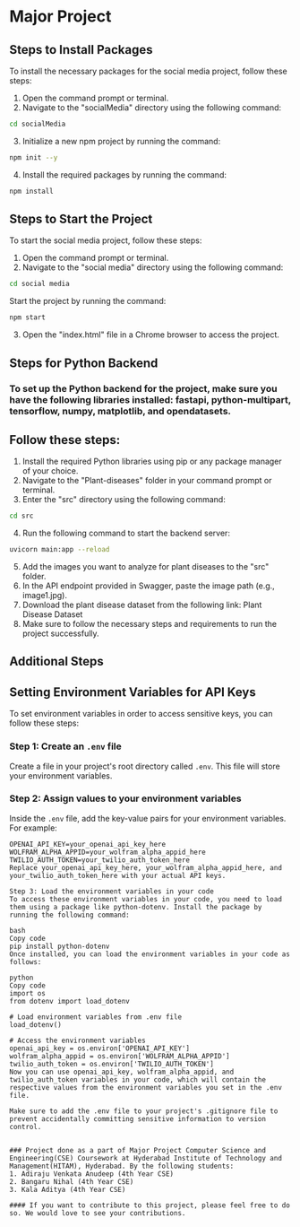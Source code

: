 # Major Project
## Steps to Install Packages
To install the necessary packages for the social media project, follow these steps:
1. Open the command prompt or terminal.
2. Navigate to the "socialMedia" directory using the following command:
```bash 
cd socialMedia 
```
3. Initialize a new npm project by running the command:
```bash
npm init --y
```
4. Install the required packages by running the command:
```bash
npm install
```
## Steps to Start the Project
To start the social media project, follow these steps:
1. Open the command prompt or terminal.
2. Navigate to the "social media" directory using the following command:
```bash
cd social media
```
Start the project by running the command:
```bash
npm start
```
3. Open the "index.html" file in a Chrome browser to access the project.
## Steps for Python Backend
### To set up the Python backend for the project, make sure you have the following libraries installed: fastapi, python-multipart, tensorflow, numpy, matplotlib, and opendatasets.

## Follow these steps:
1. Install the required Python libraries using pip or any package manager of your choice.
2. Navigate to the "Plant-diseases" folder in your command prompt or terminal.
3. Enter the "src" directory using the following command:
```bash
cd src
```
4. Run the following command to start the backend server:
```bash
uvicorn main:app --reload
```
5. Add the images you want to analyze for plant diseases to the "src" folder.
6. In the API endpoint provided in Swagger, paste the image path (e.g., image1.jpg).
7. Download the plant disease dataset from the following link: Plant Disease Dataset
8. Make sure to follow the necessary steps and requirements to run the project successfully.

## Additional Steps
## Setting Environment Variables for API Keys

To set environment variables in order to access sensitive keys, you can follow these steps:

### Step 1: Create an `.env` file

Create a file in your project's root directory called `.env`. This file will store your environment variables.

### Step 2: Assign values to your environment variables

Inside the `.env` file, add the key-value pairs for your environment variables. For example:

```plaintext
OPENAI_API_KEY=your_openai_api_key_here
WOLFRAM_ALPHA_APPID=your_wolfram_alpha_appid_here
TWILIO_AUTH_TOKEN=your_twilio_auth_token_here
Replace your_openai_api_key_here, your_wolfram_alpha_appid_here, and your_twilio_auth_token_here with your actual API keys.

Step 3: Load the environment variables in your code
To access these environment variables in your code, you need to load them using a package like python-dotenv. Install the package by running the following command:

bash
Copy code
pip install python-dotenv
Once installed, you can load the environment variables in your code as follows:

python
Copy code
import os
from dotenv import load_dotenv

# Load environment variables from .env file
load_dotenv()

# Access the environment variables
openai_api_key = os.environ['OPENAI_API_KEY']
wolfram_alpha_appid = os.environ['WOLFRAM_ALPHA_APPID']
twilio_auth_token = os.environ['TWILIO_AUTH_TOKEN']
Now you can use openai_api_key, wolfram_alpha_appid, and twilio_auth_token variables in your code, which will contain the respective values from the environment variables you set in the .env file.

Make sure to add the .env file to your project's .gitignore file to prevent accidentally committing sensitive information to version control.


### Project done as a part of Major Project Computer Science and Engineering(CSE) Coursework at Hyderabad Institute of Technology and Management(HITAM), Hyderabad. By the following students:
1. Adiraju Venkata Anudeep (4th Year CSE)
2. Bangaru Nihal (4th Year CSE)
3. Kala Aditya (4th Year CSE)

#### If you want to contribute to this project, please feel free to do so. We would love to see your contributions.
